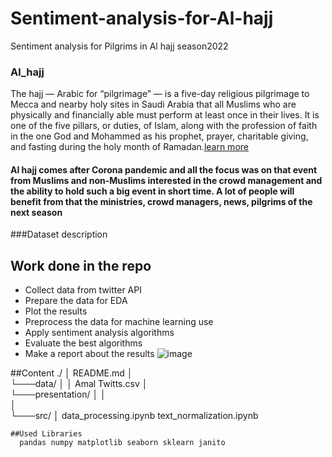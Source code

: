 # Sentiment-analysis-for-Al-hajj
Sentiment analysis for Pilgrims in Al hajj season2022

### Al_hajj
The hajj — Arabic for “pilgrimage” — is a five-day religious pilgrimage to Mecca and nearby holy sites in Saudi Arabia that all Muslims who are physically and financially able must perform at least once in their lives. It is one of the five pillars, or duties, of Islam, along with the profession of faith in the one God and Mohammed as his prophet, prayer, charitable giving, and fasting during the holy month of Ramadan.[learn more](https://www.vox.com/2016/9/12/12814258/hajj-2018-islamic-pilgrimage-mecca-what-is-explained#:~:text=Can%20non%2DMuslims%20do%20the,city%20of%20Mecca%20at%20all.)

#### Al hajj comes after Corona pandemic and all the focus was on that event from Muslims and non-Muslims interested in the crowd management and the ability to hold such  a big event in short time. A lot of people will benefit from that the ministries, crowd managers, news, pilgrims of the next season

###Dataset  description

## Work done in the repo
-	Collect data from twitter API
-	Prepare the data for EDA
-	Plot the results
-	Preprocess the data for machine learning use
-	Apply sentiment analysis algorithms
-	Evaluate the best algorithms
-	Make a report about the results 
![image](https://user-images.githubusercontent.com/48737364/184533916-985aae26-e83d-4ea4-b5df-b2368f0b03c6.png)


##Content
./
│   README.md
│   
└───data/
│   │  Amal Twitts.csv
│   
└───presentation/
│   │   
│   
└───src/
    │   data_processing.ipynb
    	text_normalization.ipynb 
      
    ##Used Libraries
      pandas numpy matplotlib seaborn sklearn janito
